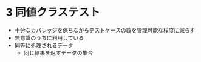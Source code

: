 # 3 同値クラステスト

- 十分なカバレッジを保ちながらテストケースの数を管理可能な程度に減らす
- 無意識のうちに利用している
- 同等に処理されるデータ
    - 同じ結果を返すデータの集合
